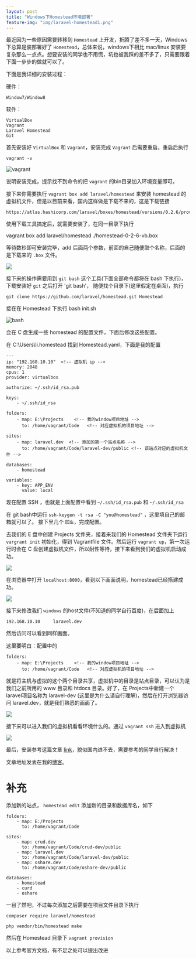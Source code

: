 ```yaml
---
layout: post
title: "Windows下Homestead环境部署"
feature-img: "img/laravel-homestead1.png"
---
```

最近因为一些原因需要转移到 `Homestead` 上开发，折腾了差不多一天，Windows下总算是装部署好了 `Homestead`，总体来说，windows下相比 mac/linux 安装要复杂那么一点点。想要安装的同学也不用慌，坑也被我踩的差不多了，只需要跟着下面一步步的做就可以了。

下面是我详细的安装过程：

硬件：

    Window7/Window8

软件：

    VirtualBox
    Vagrant
    Laravel Homestead
    Git

首先安装好 `VirtualBox` 和 `Vagrant`，安装完成 `Vagrant` 后需要重启，重启后执行

    vagrant -v

![vagrant](http://img1.ph.126.net/-IE7iADM6vjE3mfi1_WG6w==/6630556492793064871.jpg)

说明安装完成，提示找不到命令的把 `vagrant` 的bin目录加入环境变量即可。

接下来你需要执行 `vagrant box add laravel/homestead` 来安装 homestead 的虚拟机文件，但是以目前来看，国内这样做是下载不来的，这是下载链接

    https://atlas.hashicorp.com/laravel/boxes/homestead/versions/0.2.6/providers/virtualbox.box

使用下载工具搞定后，就需要安装了，在同一目录下执行

   vagrant box add laravel/homestead ./homestead-0-2-6-vb.box

等待数秒即可安装完毕，add 后面两个参数，前面的自己随便取个名称，后面的是下载来的 `.box` 文件。

![](http://img2.ph.126.net/EwwV2RRXG0kyCVZzExDPow==/6619573471142949989.jpg)

接下来的操作需要用到 `git bash` 这个工具(下面全部命令都将在 bash 下执行)，下载安装好 `git` 之后打开 'git bash'，
随便找个目录下(这里假定在桌面)，执行

    git clone https://github.com/laravel/homestead.git Homestead

接在在 Homestead 下执行 bash init.sh

![bash](http://img2.ph.126.net/YCienEzGcraLMDUg-RyZ4Q==/6630916033095854879.jpg)

会在 C 盘生成一些 homestead 的配置文件，下面后修改这些配置。

在 C:\Users\li\.homestead 找到 Homestead.yaml，下面是我的配置

    ---
    ip: "192.168.10.10"  <!-- 虚拟机 ip -->
    memory: 2048
    cpus: 1
    provider: virtualbox

    authorize: ~/.ssh/id_rsa.pub

    keys:
        - ~/.ssh/id_rsa

    folders:
        - map: E:\Projects    <!-- 我的window项目地址 -->
          to: /home/vagrant/Code   <!-- 对应虚拟机的项目地址 -->

    sites:
        - map: laravel.dev  <!-- 添加的第一个站点名称 -->
          to: /home/vagrant/Code/laravel-dev/public <!-- 该站点对应的虚拟机文件 -->

    databases:
        - homestead

    variables:
        - key: APP_ENV
          value: local

现在配置 SSH ，也就是上面配置中看到 `~/.ssh/id_rsa.pub` 和 `~/.ssh/id_rsa`

在 git bash中运行 `ssh-keygen -t rsa -C "you@homestead"` ，这里填自己的邮箱就可以了。 接下里几个 `回车`，完成配置。

去我们的 E 盘中创建 Projects 文件夹，接着来我们的 Homestead 文件夹下运行 `vargrant init` 初始化，得到 Vagrantfile 文件。然后运行 `vagrant up`，第一次运行时会在 C 盘创建虚拟机文件，所以耐性等待，接下来看到我们的虚拟机启动成功。

![](http://img2.ph.126.net/WXpCQ7w3bm8KqLhN4T1Rnw==/6631318454349976754.jpg)

在浏览器中打开 `localhost:8000`，看到以下画面说明，homestead已经搭建成功。

![](http://img0.ph.126.net/XSKgCsCmZWXDEFWii14EkQ==/6619526192142954384.jpg)

接下来修改我们 `windows` 的host文件(不知道的同学自行百度)，在后面加上

    192.168.10.10     laravel.dev

然后访问可以看到同样画面。

这里要明白：配置中的

    folders:
        - map: E:\Projects    <!-- 我的window项目地址 -->
          to: /home/vagrant/Code   <!-- 对应虚拟机的项目地址 -->

就是将主机与虚拟的这个两个目录共享，虚拟机中的目录是站点目录，可以认为是我们之前所用的 www 目录和 htdocs 目录。好了，在 Projects中新建一个laravel项目名称为 laravel-dev (这里是为什么请自行理解)，然后在打开浏览器访问 laravel.dev，就是我们熟悉的画面了。

![](http://img2.ph.126.net/vkMvNVQJoa2XDVYn91vBmQ==/6630655448840072306.jpg)

接下来可以进入我们的虚拟机看看环境什么的。通过 `vagrant ssh` 进入到虚拟机

![](http://img1.ph.126.net/xP-bNldNsoh00eQkK3_3Bw==/6631426206489500026.jpg)

最后，安装参考这篇文章 [link](http://sherriflemings.blogspot.ca/2015/03/laravel-homestead-on-windows-8.html)，貌似国内进不去，需要参考的同学自行解决！

文章地址发表在我的[博客](http://rrylee.github.io/2015/07/25/Homestead搭建/)。

# 补充 #
添加新的站点， `homestead edit` 添加新的目录和数据库名，如下

    folders:
        - map: E:/Projects
          to: /home/vagrant/Code

    sites:
        - map: crud.dev
          to: /home/vagrant/Code/crud-dev/public
        - map: laravel.dev
          to: /home/vagrant/Code/laravel-dev/public
        - map: oshare.dev
          to: /home/vagrant/Code/oshare-dev/public

    databases:
        - homestead
        - curd
        - oshare

一目了然吧，不过每次添加之后需要在项目文件目录下执行

    composer require laravel/homestead

    php vendor/bin/homestead make

然后在 Homestead 目录下 `vagrant provision`

以上参考官方文档，有不足之处可以提出改进

